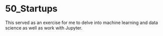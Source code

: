 # 50_Startups
 This served as an exercise for me to delve into machine learning and data science as well as work with Jupyter. 

